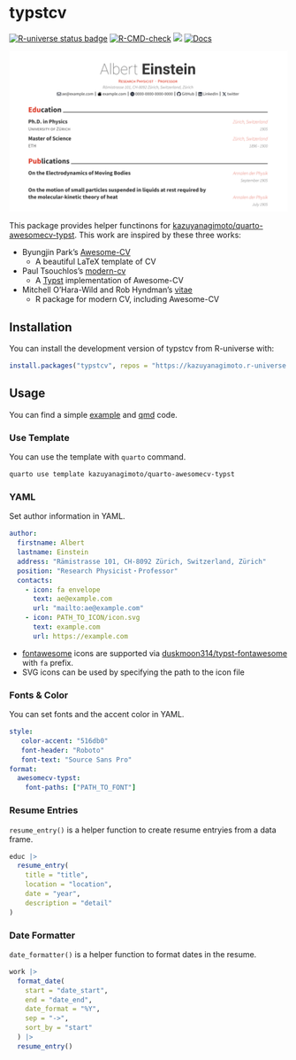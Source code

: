 

# typstcv

<!-- badges: start -->

<a href="https://kazuyanagimoto.r-universe.dev"><img src="https://kazuyanagimoto.r-universe.dev/badges/typstcv" class="img-fluid" alt="R-universe status badge"></a>
[![R-CMD-check](https://github.com/kazuyanagimoto/typstcv/actions/workflows/R-CMD-check.yaml/badge.svg)](https://github.com/kazuyanagimoto/typstcv/actions/workflows/R-CMD-check.yaml)
<a href = "https://github.com/kazuyanagimoto/typstcv/blob/main/LICENSE.md" target = "_blank"><img src="https://img.shields.io/badge/license-MIT-blue"></a>
[![Docs](https://img.shields.io/badge/docs-homepage-blue.svg)](https://kazuyanagimoto.com/typstcv/index.html)
<!-- badges: end -->

![](vignettes/img/typstcv_awesomecv.svg)

This package provides helper functinons for
[kazuyanagimoto/quarto-awesomecv-typst](https://github.com/kazuyanagimoto/quarto-awesomecv-typst).
This work are inspired by these three works:

-   Byungjin Park’s [Awesome-CV](https://github.com/posquit0/Awesome-CV)
    -   A beautiful LaTeX template of CV
-   Paul Tsouchlos’s
    [modern-cv](https://typst.app/universe/package/modern-cv/)
    -   A [Typst](https://typst.app) implementation of Awesome-CV
-   Mitchell O’Hara-Wild and Rob Hyndman’s
    [vitae](https://pkg.mitchelloharawild.com/vitae/)
    -   R package for modern CV, including Awesome-CV

## Installation

You can install the development version of typstcv from R-universe with:

``` r
install.packages("typstcv", repos = "https://kazuyanagimoto.r-universe.dev")
```

## Usage

You can find a simple
[example](https://kazuyanagimoto.com/typstcv/vignettes/awesomecv/awesomecv.pdf)
and
[qmd](https://github.com/kazuyanagimoto/typstcv/blob/main/vignettes/awesomecv/awesomecv.qmd)
code.

### Use Template

You can use the template with `quarto` command.

``` bash
quarto use template kazuyanagimoto/quarto-awesomecv-typst
```

### YAML

Set author information in YAML.

``` yaml
author:
  firstname: Albert
  lastname: Einstein
  address: "Rämistrasse 101, CH-8092 Zürich, Switzerland, Zürich"
  position: "Research Physicist・Professor"
  contacts:
    - icon: fa envelope
      text: ae@example.com
      url: "mailto:ae@example.com"
    - icon: PATH_TO_ICON/icon.svg
      text: example.com
      url: https://example.com
```

-   [fontawesome](https://fontawesome.com/search?m=free&o=r) icons are
    supported via
    [duskmoon314/typst-fontawesome](https://github.com/duskmoon314/typst-fontawesome)
    with `fa` prefix.
-   SVG icons can be used by specifying the path to the icon file

### Fonts & Color

You can set fonts and the accent color in YAML.

``` yaml
style:
   color-accent: "516db0"
   font-header: "Roboto"
   font-text: "Source Sans Pro"
format:
  awesomecv-typst:
    font-paths: ["PATH_TO_FONT"]
```

### Resume Entries

`resume_entry()` is a helper function to create resume entryies from a
data frame.

``` r
educ |>
  resume_entry(
    title = "title",
    location = "location",
    date = "year",
    description = "detail"
)
```

### Date Formatter

`date_formatter()` is a helper function to format dates in the resume.

``` r
work |>
  format_date(
    start = "date_start",
    end = "date_end",
    date_format = "%Y",
    sep = "->",
    sort_by = "start"
  ) |>
  resume_entry()
```

